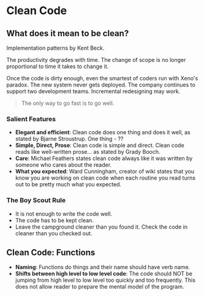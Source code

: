 # Clean Code

## What does it mean to be clean?
Implementation patterns by Kent Beck.

The productivity degrades with time. The change of scope is no longer proportional to time it takes to change it.

Once the code is dirty enough, even the smartest of coders run with Xeno's paradox. The new system never gets deployed. The company continues to support two development teams. Incremental redesigning may work.

> The only way to go fast is to go well.

### Salient Features
* **Elegant and efficient**: Clean code does one thing and does it well, as stated by Bjarne Stroustrup. One thing - ??
* **Simple, Direct, Prose**: Clean code is simple and direct. Clean code reads like well-written prose... as stated by Grady Booch.
* **Care**: Michael Feathers states clean code always like it was written by someone who cares about the reader.
* **What you expected**: Ward Cunningham, creator of wiki states that you know you are working on clean code when each routine you read turns out to be pretty much what you expected.

### The Boy Scout Rule
* It is not enough to write the code well.
* The code has to be kept clean.
* Leave the campground cleaner than you found it. Check the code in cleaner than you checked out.

## Clean Code: Functions
* **Naming**: Functions do things and their name should have verb name.
* **Shifts between high level to low level code**: The code should NOT be jumping from high level to low level too quickly and too frequently. This does not allow reader to prepare the mental model of the program.